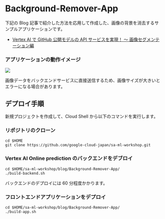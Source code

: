 # Background-Remover-App

下記の Blog 記事で紹介した方法を応用して作成した、画像の背景を消去するサンプルアプリケーションです。
- [Vertex AI で GitHub 公開モデルの API サービスを実現！ 〜 画像セグメンテーション編](https://zenn.dev/google_cloud_jp/articles/120d013b65c3af)

### アプリケーションの動作イメージ
![](https://github.com/enakai00/sa-ml-workshop/blob/main/blog/images/background-remover-app.gif)

画像データをバックエンドサービスに直接送信するため、画像サイズが大きいとエラーになる場合があります。


## デプロイ手順

新規プロジェクトを作成して、Cloud Shell から以下のコマンドを実行します。

### リポジトリのクローン
```
cd $HOME
git clone https://github.com/google-cloud-japan/sa-ml-workshop.git
```
### Vertex AI Online prediction のバックエンドをデブロイ
```
cd $HOME/sa-ml-workshop/blog/Background-Remover-App/
./build-backend.sh
```
バックエンドのデプロイには 60 分程度かかります。

### フロントエンドアプリケーションをデプロイ
```
cd $HOME/sa-ml-workshop/blog/Background-Remover-App/
./build-app.sh
```
